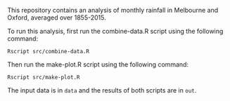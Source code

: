 This repository contains an analysis of monthly rainfall in Melbourne and Oxford, averaged over 1855-2015.

To run this analysis, first run the combine-data.R script using the following command:

```
Rscript src/combine-data.R
```

Then run the make-plot.R script using the following command:

```
Rscript src/make-plot.R
```

The input data is in `data` and the results of both scripts are in `out`.
